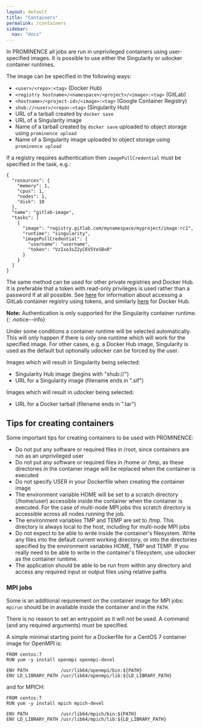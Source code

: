 ```yaml
---
layout: default
title: "Containers"
permalink: /containers
sidebar:
  nav: "docs"
---
```


In PROMINENCE all jobs are run in unprivileged containers using user-specified images. It is possible to use either the Singularity or udocker container runtimes.

The image can be specified in the following ways:
* `<user>/<repo>:<tag>` (Docker Hub)
* `<registry hostname>/<namespace>/<project>/<image>:<tag>` (GitLab)
* `<hostname>/<project-id>/<image>:<tag>` (Google Container Registry)
* `shub://<user>/<repo>:<tag>` (Singularity Hub)
* URL of a tarball created by `docker save`
* URL of a Singularity image
* Name of a tarball created by `docker save` uploaded to object storage using `prominence upload`
* Name of a Singularity image uploaded to object storage using `prominence upload`

If a registry requires authentication then `imagePullCredential` must be specified in the task, e.g.:
```
{
  "resources": {
    "memory": 1,
    "cpus": 1,
    "nodes": 1,
    "disk": 10
  },
  "name": "gitlab-image",
  "tasks": [
    {
      "image": "registry.gitlab.com/mynamespace/myproject/image:rc1",
      "runtime": "singularity",
      "imagePullCredential": {
        "username": "username",
        "token": "VzIxo3sZ2yC6V5YeSBxR"
      }
    }
  ]
}
```
The same method can be used for other private registries and Docker Hub. It is preferable that a token with read-only privileges is used rather than a password if at all possible.
See [here](https://docs.gitlab.com/ee/user/packages/container_registry/index.html) for information about accessing a GitLab container registry using tokens, and similarly [here](https://docs.docker.com/docker-hub/access-tokens/) for Docker Hub.

**Note:** Authentication is only supported for the Singularity container runtime.
{: .notice--info}

Under some conditions a container runtime will be selected automatically. This will only happen if there is only one runtime which will work for the specified image. For other cases, e.g. a Docker Hub image, Singularity is used as the default but optionally udocker can be forced by the user.

Images which will result in Singularity being selected:
* Singularity Hub image (begins with "shub://")
* URL for a Singularity image (filename ends in ".sif")

Images which will result in udocker being selected:
* URL for a Docker tarball (filename ends in ".tar")


## Tips for creating containers
Some important tips for creating containers to be used with PROMINENCE:
* Do not put any software or required files in /root, since containers are run as an unprivileged user
* Do not put any software or required files in /home or /tmp, as these directories in the container image will be replaced when the container is executed
* Do not specify USER in your Dockerfile when creating the container image
* The environment variable HOME will be set to a scratch directory (/home/user) accessible inside the container when the container is executed. For the case of multi-node MPI jobs this scratch directory is accessible across all nodes running the job.
* The environment variables TMP and TEMP are set to /tmp. This directory is always local to the host, including for multi-node MPI jobs
* Do not expect to be able to write inside the container's filesystem. Write any files into the default current working directory, or into the directories specified by the environment variables HOME, TMP and TEMP. If you really need to be able to write in the container's filesystem, use udocker as the container runtime.
* The application should be able to be run from within any directory and access any required input or output files using relative paths

### MPI jobs
Some is an additional requirement on the container image for MPI jobs: `mpirun` should be in available inside the container and in the `PATH`.

There is no reason to set an entrypoint as it will not be used. A command (and any required arguments) must be specified.

A simple minimal starting point for a Dockerfile for a CentOS 7 container image for OpenMPI is:
```
FROM centos:7
RUN yum -y install openmpi openmpi-devel

ENV PATH            /usr/lib64/openmpi/bin:${PATH}
ENV LD_LIBRARY_PATH /usr/lib64/openmpi/lib:${LD_LIBRARY_PATH}
```
and for MPICH:
```
FROM centos:7
RUN yum -y install mpich mpich-devel

ENV PATH            /usr/lib64/mpich/bin:${PATH}
ENV LD_LIBRARY_PATH /usr/lib64/mpich/lib:${LD_LIBRARY_PATH}
```

